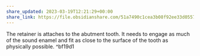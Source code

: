 ```yaml
---
share_updated: 2023-03-19T12:21:29+00:00
share_link: https://file.obsidianshare.com/51a7490c1cea3b08f92ee33d0557b9a1.html
---
```

The retainer is attaches to the abutment tooth. It needs to engage as much of the sound enamel and fit as close to the surface of the tooth as physically possible. ^bf19d1